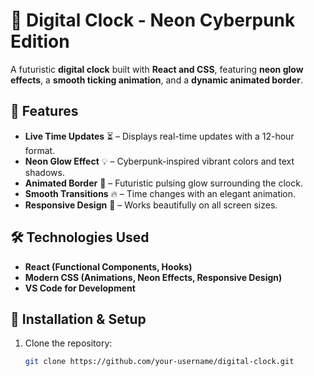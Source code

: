 # 🌟 Digital Clock - Neon Cyberpunk Edition

A futuristic **digital clock** built with **React and CSS**, featuring **neon glow effects**, a **smooth ticking animation**, and a **dynamic animated border**.

## 🚀 Features
- **Live Time Updates** ⏳ – Displays real-time updates with a 12-hour format.
- **Neon Glow Effect** 💡 – Cyberpunk-inspired vibrant colors and text shadows.
- **Animated Border** 🎨 – Futuristic pulsing glow surrounding the clock.
- **Smooth Transitions** 🔥 – Time changes with an elegant animation.
- **Responsive Design** 📱 – Works beautifully on all screen sizes.

## 🛠️ Technologies Used
- **React (Functional Components, Hooks)**
- **Modern CSS (Animations, Neon Effects, Responsive Design)**
- **VS Code for Development**

## 💾 Installation & Setup
1. Clone the repository:
   ```sh
   git clone https://github.com/your-username/digital-clock.git
